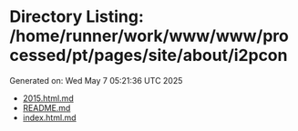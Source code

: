 # Directory Listing: /home/runner/work/www/www/processed/pt/pages/site/about/i2pcon
Generated on: Wed May  7 05:21:36 UTC 2025

- [2015.html.md](2015.html.md)
- [README.md](README.md)
- [index.html.md](index.html.md)

